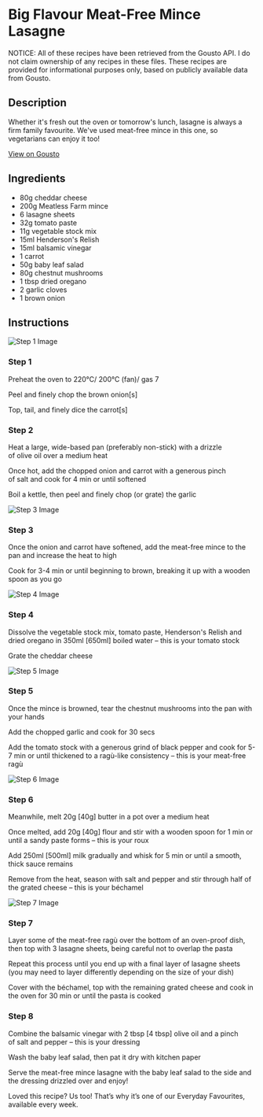 # Big Flavour Meat-Free Mince Lasagne

NOTICE: All of these recipes have been retrieved from the Gousto API. I do not claim ownership of any recipes in these files. These recipes are provided for informational purposes only, based on publicly available data from Gousto.

## Description

Whether it's fresh out the oven or tomorrow's lunch, lasagne is always a firm family favourite. We've used meat-free mince in this one, so vegetarians can enjoy it too!

[View on Gousto](https://www.gousto.co.uk/recipes/cookbook/big-flavour-meat-free-lasagne)

## Ingredients

- 80g cheddar cheese
- 200g Meatless Farm mince
- 6 lasagne sheets
- 32g tomato paste
- 11g vegetable stock mix
- 15ml Henderson's Relish
- 15ml balsamic vinegar
- 1 carrot
- 50g baby leaf salad
- 80g chestnut mushrooms
- 1 tbsp dried oregano
- 2 garlic cloves
- 1 brown onion

## Instructions

![Step 1 Image](https://production-media.gousto.co.uk/cms/recipe-step-image/step-1-1615894178284-x200.jpg)

### Step 1

Preheat the oven to 220°C/ 200°C (fan)/ gas 7

Peel and finely chop the brown onion<span class="text-danger">[s]</span>

Top, tail, and finely dice the carrot<span class="text-danger">[s]</span>

### Step 2

Heat a large, wide-based pan (preferably non-stick) with a drizzle of olive oil over a medium heat

Once hot, add the chopped onion and carrot with a generous pinch of salt and cook for 4 min or until softened

Boil a kettle, then peel and finely chop (or grate) the garlic

![Step 3 Image](https://production-media.gousto.co.uk/cms/recipe-step-image/step-3-1615894188946-x200.jpg)

### Step 3

Once the onion and carrot have softened, add the meat-free mince to the pan and increase the heat to high

Cook for 3-4 min or until beginning to brown, breaking it up with a wooden spoon as you go

![Step 4 Image](https://production-media.gousto.co.uk/cms/recipe-step-image/step-4-1615894204573-x200.jpg)

### Step 4

Dissolve the vegetable stock mix, tomato paste, Henderson's Relish and dried oregano in 350ml <span class="text-danger">[650ml]</span> boiled water – this is your tomato stock

Grate the cheddar cheese

![Step 5 Image](https://production-media.gousto.co.uk/cms/recipe-step-image/step-5-1615894209839-x200.jpg)

### Step 5

Once the mince is browned, tear the chestnut mushrooms into the pan with your hands

Add the chopped garlic and cook for 30 secs

Add the tomato stock with a generous grind of black pepper and cook for 5-7 min or until thickened to a ragù-like consistency – this is your meat-free ragù

![Step 6 Image](https://production-media.gousto.co.uk/cms/recipe-step-image/step-6-1615894217103-x200.jpg)

### Step 6

Meanwhile, melt 20g<span class="text-danger"> [40g] </span>butter in a pot over a medium heat

Once melted, add 20g<span class="text-danger"> [40g]</span> flour and stir with a wooden spoon for 1 min or until a sandy paste forms – this is your roux

Add 250ml<span class="text-danger"> [500ml]</span> milk gradually and whisk for 5 min or until a smooth, thick sauce remains

Remove from the heat, season with salt and pepper and stir through half of the grated cheese – this is your béchamel

![Step 7 Image](https://production-media.gousto.co.uk/cms/recipe-step-image/step-7-1615894240507-x200.jpg)

### Step 7

Layer some of the meat-free ragù over the bottom of an oven-proof dish, then top with 3 lasagne sheets, being careful not to overlap the pasta

Repeat this process until you end up with a final layer of lasagne sheets (you may need to layer differently depending on the size of your dish)

Cover with the béchamel, top with the remaining grated cheese and cook in the oven for 30 min or until the pasta is cooked

### Step 8

Combine the balsamic vinegar with 2 tbsp <span class="text-danger">[4 tbsp]</span> olive oil and a pinch of salt and pepper – this is your dressing

Wash the baby leaf salad, then pat it dry with kitchen paper

Serve the meat-free mince lasagne with the baby leaf salad to the side and the dressing drizzled over and enjoy!

<span class="text-danger">Loved this recipe? Us too! That’s why it’s one of our Everyday Favourites, available every week.</span>

